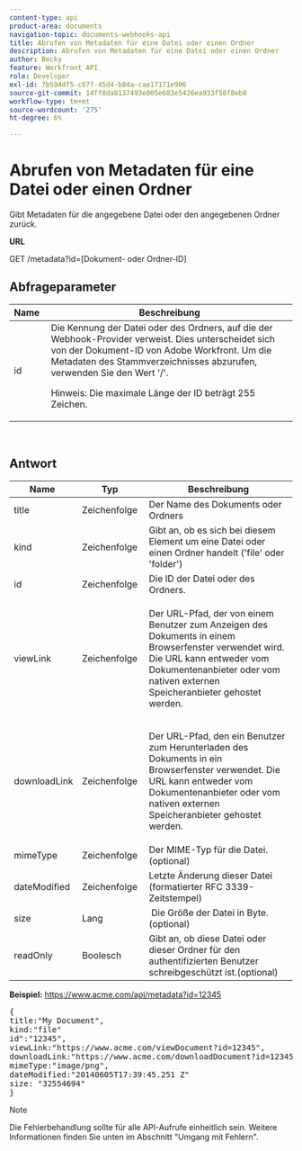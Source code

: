 ```yaml
---
content-type: api
product-area: documents
navigation-topic: documents-webhooks-api
title: Abrufen von Metadaten für eine Datei oder einen Ordner
description: Abrufen von Metadaten für eine Datei oder einen Ordner
author: Becky
feature: Workfront API
role: Developer
exl-id: 7b594df5-c87f-45d4-b84a-cae17171e906
source-git-commit: 14ff8da8137493e805e683e5426ea933f56f8eb8
workflow-type: tm+mt
source-wordcount: '275'
ht-degree: 6%

---
```



# Abrufen von Metadaten für eine Datei oder einen Ordner

Gibt Metadaten für die angegebene Datei oder den angegebenen Ordner zurück.

**URL**

GET /metadata?id=[Dokument- oder Ordner-ID]

## Abfrageparameter

<table style="table-layout:auto"> 
 <col> 
 <col> 
 <thead> 
  <tr> 
   <th>Name </th> 
   <th>Beschreibung</th> 
  </tr> 
 </thead> 
 <tbody> 
  <tr> 
   <td>id</td> 
   <td>Die Kennung der Datei oder des Ordners, auf die der Webhook-Provider verweist. Dies unterscheidet sich von der Dokument-ID von Adobe Workfront. Um die Metadaten des Stammverzeichnisses abzurufen, verwenden Sie den Wert '/'.
   <p>Hinweis: Die maximale Länge der ID beträgt 255 Zeichen.</p></td> 
  </tr> 
 </tbody> 
</table>

 

## Antwort

<table style="table-layout:auto"> 
 <col> 
 <col> 
 <col> 
 <thead> 
  <tr> 
   <th>Name </th> 
   <th>Typ </th> 
   <th>Beschreibung</th> 
  </tr> 
 </thead> 
 <tbody> 
  <tr> 
   <td>title </td> 
   <td>Zeichenfolge </td> 
   <td>Der Name des Dokuments oder Ordners</td> 
  </tr> 
  <tr> 
   <td>kind </td> 
   <td>Zeichenfolge </td> 
   <td>Gibt an, ob es sich bei diesem Element um eine Datei oder einen Ordner handelt ('file' oder 'folder')</td> 
  </tr> 
  <tr> 
   <td>id</td> 
   <td>Zeichenfolge </td> 
   <td>Die ID der Datei oder des Ordners.</td> 
  </tr> 
  <tr> 
   <td>viewLink</td> 
   <td>Zeichenfolge </td> 
   <td> <p>Der URL-Pfad, der von einem Benutzer zum Anzeigen des Dokuments in einem Browserfenster verwendet wird. Die URL kann entweder vom Dokumentenanbieter oder vom nativen externen Speicheranbieter gehostet werden.</p> </td> 
  </tr> 
  <tr> 
   <td>downloadLink</td> 
   <td>Zeichenfolge </td> 
   <td> <p>Der URL-Pfad, den ein Benutzer zum Herunterladen des Dokuments in ein Browserfenster verwendet. Die URL kann entweder vom Dokumentenanbieter oder vom nativen externen Speicheranbieter gehostet werden.</p> </td> 
  </tr> 
  <tr> 
   <td>mimeType</td> 
   <td>Zeichenfolge </td> 
   <td>Der MIME-Typ für die Datei. (optional)</td> 
  </tr> 
  <tr> 
   <td>dateModified</td> 
   <td>Zeichenfolge </td> 
   <td>Letzte Änderung dieser Datei (formatierter RFC 3339-Zeitstempel)</td> 
  </tr> 
  <tr> 
   <td>size</td> 
   <td>Lang</td> 
   <td> Die Größe der Datei in Byte. (optional)</td> 
  </tr> 
  <tr> 
   <td>readOnly</td> 
   <td>Boolesch</td> 
   <td> Gibt an, ob diese Datei oder dieser Ordner für den authentifizierten Benutzer schreibgeschützt ist.(optional) </td> 
  </tr> 
 </tbody> 
</table>

**Beispiel:** https://www.acme.com/api/metadata?id=12345
<pre>{<br>title:"My Document",<br>kind:"file"<br>id":"12345",<br>viewLink:"https://www.acme.com/viewDocument?id=12345",<br>downloadLink:"https://www.acme.com/downloadDocument?id=12345",<br>mimeType:"image/png",<br>dateModified:"20140605T17:39:45.251 Z"<br>size: "32554694"<br>}</pre>

>[!NOTE]
>
>Die Fehlerbehandlung sollte für alle API-Aufrufe einheitlich sein. Weitere Informationen finden Sie unten im Abschnitt &quot;Umgang mit Fehlern&quot;.
